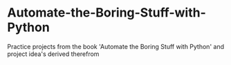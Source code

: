 # Automate-the-Boring-Stuff-with-Python
Practice projects from the book 'Automate the Boring Stuff with Python' and project idea's derived therefrom
